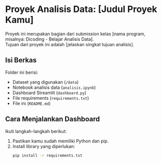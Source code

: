 # Proyek Analisis Data: [Judul Proyek Kamu]

Proyek ini merupakan bagian dari submission kelas [nama program, misalnya: Dicoding - Belajar Analisis Data].  
Tujuan dari proyek ini adalah [jelaskan singkat tujuan analisis].

## Isi Berkas
Folder ini berisi:
- Dataset yang digunakan (`/data`)
- Notebook analisis data (`analisis.ipynb`)
- Dashboard Streamlit (`dashboard.py`)
- File requirements (`requirements.txt`)
- File ini (`README.md`)

## Cara Menjalankan Dashboard

Ikuti langkah-langkah berikut:

1. Pastikan kamu sudah memiliki Python dan pip.
2. Install library yang diperlukan:
   ```bash
   pip install -r requirements.txt
